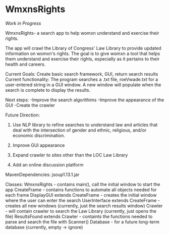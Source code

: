 # WmxnsRights

*Work in Progress*
  
WmxnsRights- a search app to help womxn understand and exercise their rights.              

The app  will crawl the Library of Congress' Law Library to provide updated information on womxn's rights. The goal is to give womxn a tool that helps them understand and exercise their rights, especially as it pertains to their health and careers.

Current Goals: Create basic search framework, GUI, return search results
Current functionality: The program searches a .txt file, roeVwade.txt for a user-entered string in a GUI window. A new window will populate when the search is complete to display the results. 



Next steps: -Improve the search algorithims
            -Improve the appearance of the GUI
            -Create the crawler

Future Direction: 

1. Use NLP library to refine searches to understand law and articles that deal with the intersection of gender and ethnic, religious, and/or economic discrimination.

2. Improve GUI appearance

3. Expand crawler to sites other than the LOC Law Library

4. Add an online discussion platform

MavenDependencies: jsoup1.13.1.jar

Classes:
  WmxnsRights - contains main(), call the initial window to start the app
  CreateFrame - contains functions to automate all objects needed for each frame
  DisplayGUI extends CreateFrame - creates the initial window where the user can enter the search
  UserInterface extends CreateFrame - creates all new windows (currently, just the search results window)
  Crawler - will contain crawler to search the Law Library (currently, just opens the file)
  ResultsFound extends Crawler - containts the functions needed to parse and search the file with Scanner()
  Database - for a future long-term database (currently, empty -> ignore)
